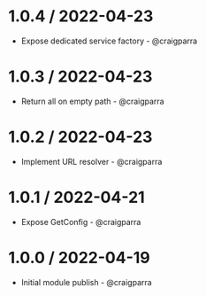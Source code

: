 1.0.4 / 2022-04-23
==================

* Expose dedicated service factory - @craigparra

1.0.3 / 2022-04-23
==================

* Return all on empty path - @craigparra

1.0.2 / 2022-04-23
==================

* Implement URL resolver - @craigparra

1.0.1 / 2022-04-21
==================

* Expose GetConfig - @craigparra

1.0.0 / 2022-04-19
==================

* Initial module publish - @craigparra